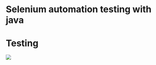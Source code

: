 #  Selenium automation  testing with java

# Testing

![](https://pbs.twimg.com/media/FaHMPshXgAAwo8K?format=png&name=large)
